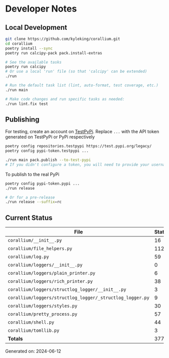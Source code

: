 # Developer Notes

## Local Development

```sh
git clone https://github.com/kyleking/corallium.git
cd corallium
poetry install --sync
poetry run calcipy-pack pack.install-extras

# See the available tasks
poetry run calcipy
# Or use a local 'run' file (so that 'calcipy' can be extended)
./run

# Run the default task list (lint, auto-format, test coverage, etc.)
./run main

# Make code changes and run specific tasks as needed:
./run lint.fix test
```

## Publishing

For testing, create an account on [TestPyPi](https://test.pypi.org/legacy/). Replace `...` with the API token generated on TestPyPi or PyPi respectively

```sh
poetry config repositories.testpypi https://test.pypi.org/legacy/
poetry config pypi-token.testpypi ...

./run main pack.publish --to-test-pypi
# If you didn't configure a token, you will need to provide your username and password to publish
```

To publish to the real PyPi

```sh
poetry config pypi-token.pypi ...
./run release

# Or for a pre-release
./run release --suffix=rc
```

## Current Status

<!-- {cts} COVERAGE -->
| File                                                      |   Statements |   Missing |   Excluded | Coverage   |
|-----------------------------------------------------------|--------------|-----------|------------|------------|
| `corallium/__init__.py`                                   |           16 |         0 |         24 | 100.0%     |
| `corallium/file_helpers.py`                               |          112 |        32 |         13 | 62.7%      |
| `corallium/log.py`                                        |           59 |         1 |          0 | 94.4%      |
| `corallium/loggers/__init__.py`                           |            0 |         0 |          0 | 100.0%     |
| `corallium/loggers/plain_printer.py`                      |            6 |         0 |          0 | 100.0%     |
| `corallium/loggers/rich_printer.py`                       |           38 |        27 |          0 | 24.1%      |
| `corallium/loggers/structlog_logger/__init__.py`          |            3 |         0 |          3 | 100.0%     |
| `corallium/loggers/structlog_logger/_structlog_logger.py` |            9 |         0 |          0 | 100.0%     |
| `corallium/loggers/styles.py`                             |           30 |         2 |          0 | 82.5%      |
| `corallium/pretty_process.py`                             |           57 |        57 |          0 | 0.0%       |
| `corallium/shell.py`                                      |           44 |         4 |          0 | 89.1%      |
| `corallium/tomllib.py`                                    |            3 |         0 |          2 | 100.0%     |
| **Totals**                                                |          377 |       123 |         42 | 62.3%      |

Generated on: 2024-06-12
<!-- {cte} -->
